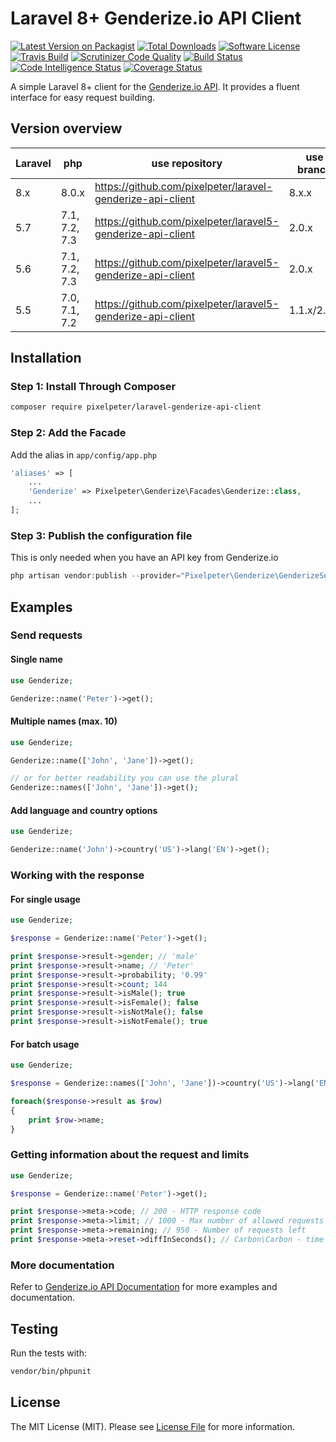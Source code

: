 # Laravel 8+ Genderize.io API Client

[![Latest Version on Packagist](https://img.shields.io/packagist/v/pixelpeter/laravel-genderize-api-client.svg?style=flat-square)](https://packagist.org/packages/pixelpeter/laravel-genderize-api-client)
[![Total Downloads](https://img.shields.io/packagist/dt/pixelpeter/laravel-genderize-api-client.svg?style=flat-square)](https://packagist.org/packages/pixelpeter/laravel-genderize-api-client)
[![Software License](https://img.shields.io/badge/license-MIT-brightgreen.svg?style=flat-square)](LICENSE.md)
[![Travis Build](https://img.shields.io/travis/pixelpeter/laravel-genderize-api-client/master.svg?style=flat-square)](https://api.travis-ci.com/pixelpeter/laravel-genderize-api-client)
[![Scrutinizer Code Quality](https://scrutinizer-ci.com/g/pixelpeter/laravel-genderize-api-client/badges/quality-score.png?b=master)](https://scrutinizer-ci.com/g/pixelpeter/laravel-genderize-api-client/?branch=master)
[![Build Status](https://scrutinizer-ci.com/g/pixelpeter/laravel-genderize-api-client/badges/build.png?b=master)](https://scrutinizer-ci.com/g/pixelpeter/laravel-genderize-api-client/build-status/master)
[![Code Intelligence Status](https://scrutinizer-ci.com/g/pixelpeter/laravel-genderize-api-client/badges/code-intelligence.svg?b=master)](https://scrutinizer-ci.com/code-intelligence)
[![Coverage Status](https://coveralls.io/repos/github/pixelpeter/laravel-genderize-api-client/badge.svg?branch=master)](https://coveralls.io/github/pixelpeter/laravel-genderize-api-client?branch=master)

A simple Laravel 8+ client for the [Genderize.io API](https://genderize.io/).
It provides a fluent interface for easy request building.

## Version overview

| Laravel | php           | use repository                                              | use branch  |
| ------  | ------------- | ----------------------------------------------------------  | ----------- |
| 8.x     | 8.0.x         | https://github.com/pixelpeter/laravel-genderize-api-client  | 8.x.x       |
| 5.7     | 7.1, 7.2, 7.3 | https://github.com/pixelpeter/laravel5-genderize-api-client | 2.0.x       |
| 5.6     | 7.1, 7.2, 7.3 | https://github.com/pixelpeter/laravel5-genderize-api-client | 2.0.x       |
| 5.5     | 7.0, 7.1, 7.2 | https://github.com/pixelpeter/laravel5-genderize-api-client | 1.1.x/2.0.x |

## Installation

### Step 1: Install Through Composer
``` bash
composer require pixelpeter/laravel-genderize-api-client
```

### Step 2: Add the Facade
Add the alias in `app/config/app.php`
```php
'aliases' => [
    ...
    'Genderize' => Pixelpeter\Genderize\Facades\Genderize::class,
    ...
];
```
### Step 3: Publish the configuration file
This is only needed when you have an API key from Genderize.io
```php
php artisan vendor:publish --provider="Pixelpeter\Genderize\GenderizeServiceProvider"
```

## Examples

### Send requests
#### Single name
```php
use Genderize;

Genderize::name('Peter')->get();
```

#### Multiple names (max. 10)
```php
use Genderize;

Genderize::name(['John', 'Jane'])->get();

// or for better readability you can use the plural
Genderize::names(['John', 'Jane'])->get();
```

#### Add language and country options
```php
use Genderize;

Genderize::name('John')->country('US')->lang('EN')->get();
```
### Working with the response
#### For single usage
```php
use Genderize;

$response = Genderize::name('Peter')->get();

print $response->result->gender; // 'male'
print $response->result->name; // 'Peter'
print $response->result->probability; '0.99'
print $response->result->count; 144
print $response->result->isMale(); true
print $response->result->isFemale(); false
print $response->result->isNotMale(); false
print $response->result->isNotFemale(); true
```

#### For batch usage
```php
use Genderize;

$response = Genderize::names(['John', 'Jane'])->country('US')->lang('EN')->get();

foreach($response->result as $row)
{
    print $row->name;
}
```

### Getting information about the request and limits
```php
use Genderize;

$response = Genderize::name('Peter')->get();

print $response->meta->code; // 200 - HTTP response code
print $response->meta->limit; // 1000 - Max number of allowed requests
print $response->meta->remaining; // 950 - Number of requests left
print $response->meta->reset->diffInSeconds(); // Carbon\Carbon - time left till reset
```

### More documentation
Refer to [Genderize.io API Documentation](https://store.genderize.io/documentation/) for more examples and documentation.

## Testing
Run the tests with:
```bash
vendor/bin/phpunit
```

## License

The MIT License (MIT). Please see [License File](LICENSE.md) for more information.
